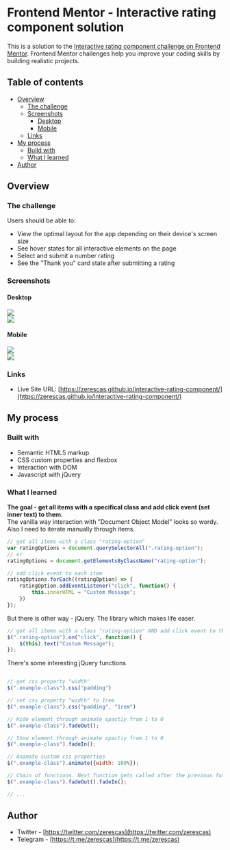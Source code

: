 # Frontend Mentor - Interactive rating component solution

This is a solution to the [Interactive rating component challenge on Frontend Mentor](https://www.frontendmentor.io/challenges/interactive-rating-component-koxpeBUmI). Frontend Mentor challenges help you improve your coding skills by building realistic projects. 

## Table of contents

- [Overview](#overview)
    - [The challenge](#the-challenge)
    - [Screenshots](#screenshots)
        - [Desktop](#desktop)
        - [Mobile](#mobile)
    - [Links](#links)
- [My process](#my-process)
    - [Build with](#built-with)
    - [What I learned](#what-i-learned)
- [Author](#author)

## Overview

### The challenge

Users should be able to:

- View the optimal layout for the app depending on their device's screen size
- See hover states for all interactive elements on the page
- Select and submit a number rating
- See the "Thank you" card state after submitting a rating

### Screenshots

#### Desktop

![](./images/screenshots/desktop-screenshot.jpeg)<br>
![](./images/screenshots/desktop-screenshot-thank-you.jpeg)<br>

#### Mobile

![](./images/screenshots/mobile-screenshot.jpeg)<br>
![](./images/screenshots/mobile-screenshot-thank-you.jpeg)<br>

### Links

- Live Site URL: [https://zerescas.github.io/interactive-rating-component/](https://zerescas.github.io/interactive-rating-component/)

## My process

### Built with

- Semantic HTML5 markup
- CSS custom properties and flexbox
- Interaction with DOM
- Javascript with jQuery

### What I learned

<strong>The goal - get all items with a specifical class and add click event (set inner text) to them.</strong> <br> 
The vanilla way interaction with "Document Object Model" looks so wordy. Also I need to iterate manually through items.
```js
// get all items with a class "rating-option"
var ratingOptions = document.querySelectorAll(".rating-option");
// or
ratingOptions = document.getElementsByClassName("rating-option");

// add click event to each item
ratingOptions.forEach((ratingOption) => {
    ratingOption.addEventListener("click", function() {
        this.innerHTML = "Custom Message";
    })
});
```

But there is other way - jQuery. The library which makes life easer.
```js
// get all items with a class "rating-option" AND add click event to them
$(".rating-option").on("click", function() {
    $(this).text("Custom Message");
});
```

There's some interesting jQuery functions
```js

// get css property "width"
$(".example-class").css("padding")

// set css property "width" to 1rem
$(".example-class").css("padding", "1rem")

// Hide element through animate opactiy from 1 to 0
$(".example-class").fadeOut();

// Show element through animate opactiy from 1 to 0
$(".example-class").fadeIn();

// Animate custom css properties
$(".example-class").animate({width: 100%});

// Chain of functions. Next function gets called after the previous function ended
$(".example-class").fadeOut().fadeIn();

// ...

```

## Author

- Twitter - [https://twitter.com/zerescas](https://twitter.com/zerescas)
- Telegram - [https://t.me/zerescas](https://t.me/zerescas)